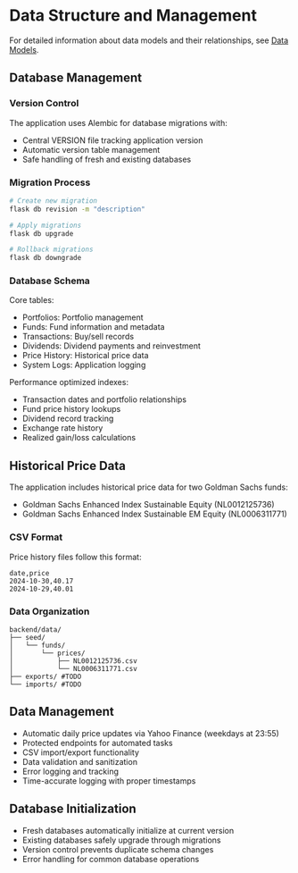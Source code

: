 # Data Structure and Management

For detailed information about data models and their relationships, see [Data Models](MODELS.md).

## Database Management

### Version Control
The application uses Alembic for database migrations with:
- Central VERSION file tracking application version
- Automatic version table management
- Safe handling of fresh and existing databases

### Migration Process
```bash
# Create new migration
flask db revision -m "description"

# Apply migrations
flask db upgrade

# Rollback migrations
flask db downgrade
```

### Database Schema
Core tables:
- Portfolios: Portfolio management
- Funds: Fund information and metadata
- Transactions: Buy/sell records
- Dividends: Dividend payments and reinvestment
- Price History: Historical price data
- System Logs: Application logging

Performance optimized indexes:
- Transaction dates and portfolio relationships
- Fund price history lookups
- Dividend record tracking
- Exchange rate history
- Realized gain/loss calculations

## Historical Price Data
The application includes historical price data for two Goldman Sachs funds:
- Goldman Sachs Enhanced Index Sustainable Equity (NL0012125736)
- Goldman Sachs Enhanced Index Sustainable EM Equity (NL0006311771)

### CSV Format
Price history files follow this format:
```csv
date,price
2024-10-30,40.17
2024-10-29,40.01
```

### Data Organization
```
backend/data/
├── seed/
│   └── funds/
│       └── prices/
│           ├── NL0012125736.csv
│           └── NL0006311771.csv
├── exports/ #TODO
└── imports/ #TODO
```

## Data Management
- Automatic daily price updates via Yahoo Finance (weekdays at 23:55)
- Protected endpoints for automated tasks
- CSV import/export functionality
- Data validation and sanitization
- Error logging and tracking
- Time-accurate logging with proper timestamps

## Database Initialization
- Fresh databases automatically initialize at current version
- Existing databases safely upgrade through migrations
- Version control prevents duplicate schema changes
- Error handling for common database operations
